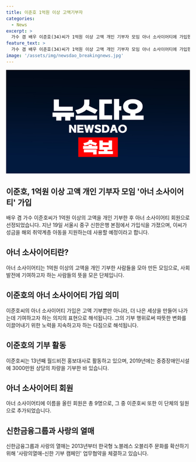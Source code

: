 ```yaml
---
title: 이준호 1억원 이상 고액기부자
categories:
  - News
excerpt: >
  가수 겸 배우 이준호(34)씨가 1억원 이상 고액 개인 기부자 모임 아너 소사이어티에 가입했습니다. 이번 가입식에는 사랑의 열매 김병준 회장과 신한금융그룹 진옥동 회장도 참석했는데요. 이준호씨는 사회복지공동모금회와 신한금융그룹 기부 캠페인을 통해 1억 원을 약정하며 가입했고, 성금은 해외 취약계층 아동을 위한 지원사업에 사용될 예정입니다. 뿐만 아니라 13년째로 월드비전 홍보대사로 활동 중이고, 2019년에는 중증장애인시설에 3000만원 상당의 차량을 기부하기도 했습니다. 이씨는 더 나은 세상을 만들어 나가는데 조금이나마 함께할 수 있어 감사하다며 받은 사랑을 나누며 따뜻한 변화를 만드는 일에 앞으로도 마음을 보태고 싶다고 밝혔습니다.
feature_text: >
  가수 겸 배우 이준호(34)씨가 1억원 이상 고액 개인 기부자 모임 아너 소사이어티에 가입했습니다. 이번 가입식에는 사랑의 열매 김병준 회장과 신한금융그룹 진옥동 회장도 참석했는데요. 이준호씨는 사회복지공동모금회와 신한금융그룹 기부 캠페인을 통해 1억 원을 약정하며 가입했고, 성금은 해외 취약계층 아동을 위한 지원사업에 사용될 예정입니다. 뿐만 아니라 13년째로 월드비전 홍보대사로 활동 중이고, 2019년에는 중증장애인시설에 3000만원 상당의 차량을 기부하기도 했습니다. 이씨는 더 나은 세상을 만들어 나가는데 조금이나마 함께할 수 있어 감사하다며 받은 사랑을 나누며 따뜻한 변화를 만드는 일에 앞으로도 마음을 보태고 싶다고 밝혔습니다.
image: '/assets/img/newsdao_breakingnews.jpg'
---
```


<p><img src="/assets/img/newsdao_breakingnews.jpg" alt="pcversion 속보" /></p>

<h2 data-ke-size="size26">이준호, 1억원 이상 고액 개인 기부자 모임 '아너 소사이어티' 가입</h2>

<p data-ke-size="size16">배우 겸 가수 이준호씨가 1억원 이상의 고액을 개인 기부한 후 아너 소사이어티 회원으로 선정되었습니다. 지난 19일 서울시 중구 신한은행 본점에서 가입식을 가졌으며, 이씨가 성금을 해외 취약계층 아동을 지원하는데 사용할 예정이라고 합니다.</p>

<h2 data-ke-size="size26">아너 소사이어티란?</h2>

<p data-ke-size="size16">아너 소사이어티는 1억원 이상의 고액을 개인 기부한 사람들을 모아 만든 모임으로, 사회 발전에 기여하고자 하는 사람들의 뜻을 모은 단체입니다.</p>

<h2 data-ke-size="size26">이준호의 아너 소사이어티 가입 의미</h2>

<p data-ke-size="size16">이준호씨의 아너 소사이어티 가입은 고액 기부뿐만 아니라, 더 나은 세상을 만들어 나가는데 기여하고자 하는 의지의 표현으로 해석됩니다. 그의 기부 행위로써 따뜻한 변화를 이끌어내기 위한 노력을 지속하고자 하는 다짐으로 해석됩니다.</p>

<h2 data-ke-size="size26">이준호의 기부 활동</h2>

<p data-ke-size="size16">이준호씨는 13년째 월드비전 홍보대사로 활동하고 있으며, 2019년에는 중증장애인시설에 3000만원 상당의 차량을 기부한 바 있습니다.</p>

<h2 data-ke-size="size26">아너 소사이어티 회원</h2>

<p data-ke-size="size16">아너 소사이어티에 이름을 올린 회원은 총 9명으로, 그 중 이준호씨 또한 이 단체의 일원으로 추가되었습니다.</p>

<h2 data-ke-size="size26">신한금융그룹과 사랑의 열매</h2>

<p data-ke-size="size16">신한금융그룹과 사랑의 열매는 2013년부터 한국형 노블레스 오블리주 문화를 확산하기 위해 '사랑의열매-신한 기부 캠페인' 업무협약을 체결하고 있습니다.</p>

